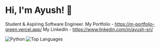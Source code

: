 # Hi, I'm Ayush! 👋
Student & Aspiring Software Engineer.
My Portfolio - https://m-portfolio-green.vercel.app/
My LinkedIn - https://www.linkedin.com/in/ayush-sri/

![Python](https://img.shields.io/badge/Python-3776AB?logo=python&logoColor=white&style=flat)
![Top Languages](https://github-readme-stats.vercel.app/api/top-langs/?username=axxyush&layout=compact&theme=radical)

<!--
**axxyush/axxyush** is a ✨ _special_ ✨ repository because its `README.md` (this file) appears on your GitHub profile.

Here are some ideas to get you started:

- 🔭 I’m currently working on ...
- 🌱 I’m currently learning ...
- 👯 I’m looking to collaborate on ...
- 🤔 I’m looking for help with ...
- 💬 Ask me about ...
- 📫 How to reach me: ...
- 😄 Pronouns: ...
- ⚡ Fun fact: ...
-->
